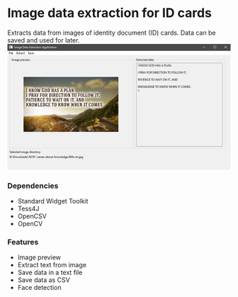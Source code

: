 # Image data extraction for ID cards
Extracts data from images of identity document (ID) cards. Data can be saved and used for later.
![app image demo](https://github.com/tramyardg/ideIDcard/blob/master/app-demo.png)

### Dependencies
- Standard Widget Toolkit
- Tess4J
- OpenCSV
- OpenCV

### Features
- Image preview
- Extract text from image
- Save data in a text file
- Save data as CSV
- Face detection